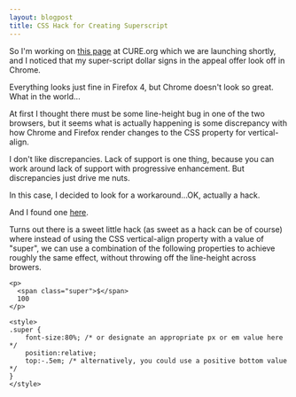 ```yaml
---
layout: blogpost
title: CSS Hack for Creating Superscript
---
```


<p>So I'm working on <a href="http://cure.org/mothersday">this page</a> at CURE.org which we are launching shortly, and I noticed that my super-script dollar signs in the appeal offer look off in Chrome.</p>

<p>Everything looks just fine in Firefox 4, but Chrome doesn't look so great. What in the world...</p>

<p>At first I thought there must be some line-height bug in one of the two browsers, but it seems what is actually happening is some discrepancy with how Chrome and Firefox render changes to the CSS property for vertical-align.</p>

<p>I don't like discrepancies. Lack of support is one thing, because you can work around lack of support with progressive enhancement. But discrepancies just drive me nuts.</p>

<p>In this case, I decided to look for a workaround...OK, actually a hack.</p>

<p>And I found one <a href="http://stackoverflow.com/questions/501671/superscript-in-css-only/501689#501689">here</a>.</p>

<p>Turns out there is a sweet little hack (as sweet as a hack can be of course) where instead of using the CSS vertical-align property with a value of "super", we can use a combination of the following properties to achieve roughly the same effect, without throwing off the line-height across browers.</p>


<pre><code><span class="html-element">&lt;p&gt;</span>
  <span class="html-element">&lt;span class="<span class="attribute-value">super</span>"&gt;</span>$<span class="html-element">&lt;/span&gt;</span>
  100
<span class="html-element">&lt;/p&gt;</span>

<span class="html-element">&lt;style&gt;</span>
<span class="css-selector">.super</span> {
    <span class="css-property">font-size</span>:<span class="css-property-value">80%</span>; <span class="comment">/* or designate an appropriate px or em value here */</span>
    <span class="css-property">position</span>:<span class="css-property-value">relative</span>;
    <span class="css-property">top</span>:<span class="css-property-value">-.5em</span>; <span class="comment">/* alternatively, you could use a positive bottom value */</span>
}
<span class="html-element">&lt;/style&gt;</span></code></pre>